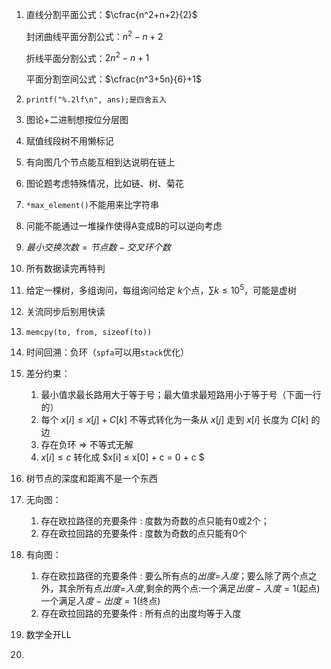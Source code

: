 1. 直线分割平面公式：$\cfrac{n^2+n+2}{2}$

   封闭曲线平面分割公式：$n^2-n+2$

   折线平面分割公式：$2n^2-n+1$

   平面分割空间公式：$\cfrac{n^3+5n}{6}+1$

2. ```
   printf("%.2lf\n", ans);是四舍五入
   ```

3. 图论+二进制想按位分层图

4. 赋值线段树不用懒标记

5. 有向图几个节点能互相到达说明在链上

6. 图论题考虑特殊情况，比如链、树、菊花

7. ``*max_element()``不能用来比字符串

8. 问能不能通过一堆操作使得A变成B的可以逆向考虑

9. $最小交换次数=节点数-交叉环个数$

10. 所有数据读完再特判

11. 给定一棵树，多组询问，每组询问给定 $k$个点，$\sum k\leq10^5$，可能是虚树

12. 关流同步后别用快读

13. `memcpy(to, from, sizeof(to))`

14. 时间回溯：负环（`spfa`可以用`stack`优化）

15. 差分约束：

    1. 最小值求最长路用大于等于号；最大值求最短路用小于等于号（下面一行的）
    2. 每个 $x[i] ≤ x[j] + C[k]$ 不等式转化为一条从 $x[j]$ 走到 $x[i]$ 长度为 $C[k]$ 的边
    3. 存在负环 => 不等式无解
    4. $x[i] ≤ c$ 转化成 $x[i] ≤ x[0] + c = 0 + c $

16. 树节点的深度和距离不是一个东西

17. 无向图：

    1. 存在欧拉路径的充要条件 : 度数为奇数的点只能有0或2个；
    2. 存在欧拉回路的充要条件 : 度数为奇数的点只能有0个

18. 有向图：

    1. 存在欧拉路径的充要条件 : 要么所有点的$出度$=$入度$；要么除了两个点之外，其余所有点$出度$=$入度$,剩余的两个点:一个满足$出度-入度=1$(起点) 一个满足$入度-出度=1$(终点)
    2. 存在欧拉回路的充要条件 : 所有点的出度均等于入度

19. 数学全开LL

20. 